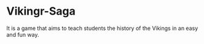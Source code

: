 # Vikingr-Saga
It is a game that aims to teach students the history of the Vikings in an easy and fun way.  
